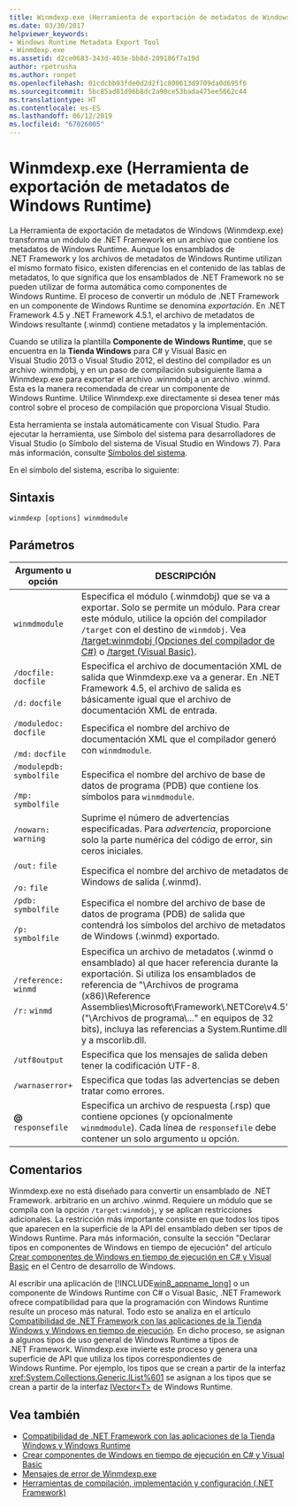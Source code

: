 ```yaml
---
title: Winmdexp.exe (Herramienta de exportación de metadatos de Windows Runtime)
ms.date: 03/30/2017
helpviewer_keywords:
- Windows Runtime Metadata Export Tool
- Winmdexp.exe
ms.assetid: d2ce0683-343d-403e-bb8d-209186f7a19d
author: rpetrusha
ms.author: ronpet
ms.openlocfilehash: 01cdcbb93fde0d2d2f1c800613d9709da0d695f6
ms.sourcegitcommit: 5bc85ad81d96b8dc2a90ce53bada475ee5662c44
ms.translationtype: HT
ms.contentlocale: es-ES
ms.lasthandoff: 06/12/2019
ms.locfileid: "67026005"
---
```

# <a name="winmdexpexe-windows-runtime-metadata-export-tool"></a>Winmdexp.exe (Herramienta de exportación de metadatos de Windows Runtime)
La Herramienta de exportación de metadatos de Windows (Winmdexp.exe) transforma un módulo de .NET Framework en un archivo que contiene los metadatos de Windows Runtime. Aunque los ensamblados de .NET Framework y los archivos de metadatos de Windows Runtime utilizan el mismo formato físico, existen diferencias en el contenido de las tablas de metadatos, lo que significa que los ensamblados de .NET Framework no se pueden utilizar de forma automática como componentes de Windows Runtime. El proceso de convertir un módulo de .NET Framework en un componente de Windows Runtime se denomina *exportación*. En .NET Framework 4.5 y .NET Framework 4.5.1, el archivo de metadatos de Windows resultante (.winmd) contiene metadatos y la implementación.  
  
 Cuando se utiliza la plantilla **Componente de Windows Runtime**, que se encuentra en la **Tienda Windows** para C# y Visual Basic en Visual Studio 2013 o Visual Studio 2012, el destino del compilador es un archivo .winmdobj, y en un paso de compilación subsiguiente llama a Winmdexp.exe para exportar el archivo .winmdobj a un archivo .winmd. Esta es la manera recomendada de crear un componente de Windows Runtime. Utilice Winmdexp.exe directamente si desea tener más control sobre el proceso de compilación que proporciona Visual Studio.  
  
 Esta herramienta se instala automáticamente con Visual Studio. Para ejecutar la herramienta, use Símbolo del sistema para desarrolladores de Visual Studio (o Símbolo del sistema de Visual Studio en Windows 7). Para más información, consulte [Símbolos del sistema](../../../docs/framework/tools/developer-command-prompt-for-vs.md).  
  
 En el símbolo del sistema, escriba lo siguiente:  
  
## <a name="syntax"></a>Sintaxis  
  
```  
winmdexp [options] winmdmodule  
```  
  
## <a name="parameters"></a>Parámetros  
  
|Argumento u opción|DESCRIPCIÓN|  
|------------------------|-----------------|  
|`winmdmodule`|Especifica el módulo (.winmdobj) que se va a exportar. Solo se permite un módulo. Para crear este módulo, utilice la opción del compilador `/target` con el destino de `winmdobj`. Vea [/target:winmdobj (Opciones del compilador de C#)](~/docs/csharp/language-reference/compiler-options/target-winmdobj-compiler-option.md) o [/target (Visual Basic)](~/docs/visual-basic/reference/command-line-compiler/target.md).|  
|`/docfile:` `docfile`<br /><br /> `/d:` `docfile`|Especifica el archivo de documentación XML de salida que Winmdexp.exe va a generar. En .NET Framework 4.5, el archivo de salida es básicamente igual que el archivo de documentación XML de entrada.|  
|`/moduledoc:` `docfile`<br /><br /> `/md:` `docfile`|Especifica el nombre del archivo de documentación XML que el compilador generó con `winmdmodule`.|  
|`/modulepdb:` `symbolfile`<br /><br /> `/mp:` `symbolfile`|Especifica el nombre del archivo de base de datos de programa (PDB) que contiene los símbolos para `winmdmodule`.|  
|`/nowarn:` `warning`|Suprime el número de advertencias especificadas. Para *advertencia*, proporcione solo la parte numérica del código de error, sin ceros iniciales.|  
|`/out:` `file`<br /><br /> `/o:` `file`|Especifica el nombre del archivo de metadatos de Windows de salida (.winmd).|  
|`/pdb:` `symbolfile`<br /><br /> `/p:` `symbolfile`|Especifica el nombre del archivo de base de datos de programa (PDB) de salida que contendrá los símbolos del archivo de metadatos de Windows (.winmd) exportado.|  
|`/reference:` `winmd`<br /><br /> `/r:` `winmd`|Especifica un archivo de metadatos (.winmd o ensamblado) al que hacer referencia durante la exportación. Si utiliza los ensamblados de referencia de "\Archivos de programa (x86)\Reference Assemblies\Microsoft\Framework\\.NETCore\v4.5" ("\Archivos de programa\\..." en equipos de 32 bits), incluya las referencias a System.Runtime.dll y a mscorlib.dll.|  
|`/utf8output`|Especifica que los mensajes de salida deben tener la codificación UTF-8.|  
|`/warnaserror+`|Especifica que todas las advertencias se deben tratar como errores.|  
|**@** `responsefile`|Especifica un archivo de respuesta (.rsp) que contiene opciones (y opcionalmente `winmdmodule`). Cada línea de `responsefile` debe contener un solo argumento u opción.|  
  
## <a name="remarks"></a>Comentarios  
 Winmdexp.exe no está diseñado para convertir un ensamblado de .NET Framework. arbitrario en un archivo .winmd. Requiere un módulo que se compila con la opción `/target:winmdobj`, y se aplican restricciones adicionales. La restricción más importante consiste en que todos los tipos que aparecen en la superficie de la API del ensamblado deben ser tipos de Windows Runtime. Para más información, consulte la sección "Declarar tipos en componentes de Windows en tiempo de ejecución" del artículo [Crear componentes de Windows en tiempo de ejecución en C# y Visual Basic](https://go.microsoft.com/fwlink/p/?LinkID=238313) en el Centro de desarrollo de Windows.  
  
 Al escribir una aplicación de [!INCLUDE[win8_appname_long](../../../includes/win8-appname-long-md.md)] o un componente de Windows Runtime con C# o Visual Basic, .NET Framework ofrece compatibilidad para que la programación con Windows Runtime resulte un proceso más natural. Todo esto se analiza en el artículo [Compatibilidad de .NET Framework con las aplicaciones de la Tienda Windows y Windows en tiempo de ejecución](../../../docs/standard/cross-platform/support-for-windows-store-apps-and-windows-runtime.md). En dicho proceso, se asignan a algunos tipos de uso general de Windows Runtime a tipos de .NET Framework. Winmdexp.exe invierte este proceso y genera una superficie de API que utiliza los tipos correspondientes de Windows Runtime. Por ejemplo, los tipos que se crean a partir de la interfaz <xref:System.Collections.Generic.IList%601> se asignan a los tipos que se crean a partir de la interfaz [IVector\<T>](https://go.microsoft.com/fwlink/p/?LinkId=251132) de Windows Runtime.  
  
## <a name="see-also"></a>Vea también

- [Compatibilidad de .NET Framework con las aplicaciones de la Tienda Windows y Windows Runtime](../../../docs/standard/cross-platform/support-for-windows-store-apps-and-windows-runtime.md)
- [Crear componentes de Windows en tiempo de ejecución en C# y Visual Basic](https://go.microsoft.com/fwlink/p/?LinkID=238313)
- [Mensajes de error de Winmdexp.exe](../../../docs/framework/tools/winmdexp-exe-error-messages.md)
- [Herramientas de compilación, implementación y configuración (.NET Framework)](https://docs.microsoft.com/previous-versions/dotnet/netframework-4.0/dd233108(v=vs.100))
